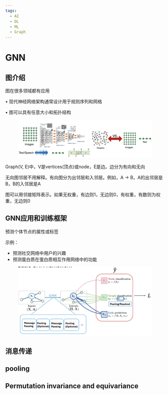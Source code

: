```yaml
---
tags:
  - AI
  - DL
  - ML
  - Graph
---
```


# GNN

## 图介绍

图在很多领域都有应用

• 现代神经网络架构通常设计用于规则序列和网格&#x20;

• 图可以具有任意大小和拓扑结构

<figure><img src="../.gitbook/assets/image (136).png" alt=""><figcaption></figcaption></figure>

Graph(V, E)中，V是vertices(顶点)或node，E是边。边分为有向和无向

无向图邻居不用解释。有向图分为出邻居和入邻居。例如，A -> B，A的出邻居是B，B的入邻居是A

图可以用邻接矩阵表示。如果无权重，有边则1，无边则0，有权重，有数则为权重，无边则0

## GNN应用和训练框架

预测个体节点的属性或标签

示例：

* 预测社交网络中用户的兴趣&#x20;
* 预测蛋白质在蛋白质相互作用网络中的功能

<figure><img src="../.gitbook/assets/image (137).png" alt=""><figcaption></figcaption></figure>

## 消息传递



## pooling



## Permutation invariance and equivariance
